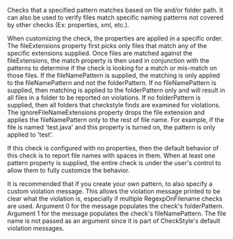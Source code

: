 Checks that a specified pattern matches based on file and/or folder
path. It can also be used to verify files match specific naming patterns
not covered by other checks (Ex: properties, xml, etc.).

When customizing the check, the properties are applied in a specific
order. The fileExtensions property first picks only files that match any
of the specific extensions supplied. Once files are matched against the
fileExtensions, the match property is then used in conjunction with the
patterns to determine if the check is looking for a match or mis-match
on those files. If the fileNamePattern is supplied, the matching is only
applied to the fileNamePattern and not the folderPattern. If no
fileNamePattern is supplied, then matching is applied to the
folderPattern only and will result in all files in a folder to be
reported on violations. If no folderPattern is supplied, then all
folders that checkstyle finds are examined for violations. The
ignoreFileNameExtensions property drops the file extension and applies
the fileNamePattern only to the rest of file name. For example, if the
file is named \'test.java\' and this property is turned on, the pattern
is only applied to \'test\'.

If this check is configured with no properties, then the default
behavior of this check is to report file names with spaces in them. When
at least one pattern property is supplied, the entire check is under the
user\'s control to allow them to fully customize the behavior.

It is recommended that if you create your own pattern, to also specify a
custom violation message. This allows the violation message printed to
be clear what the violation is, especially if multiple RegexpOnFilename
checks are used. Argument 0 for the message populates the check\'s
folderPattern. Argument 1 for the message populates the check\'s
fileNamePattern. The file name is not passed as an argument since it is
part of CheckStyle\'s default violation messages.